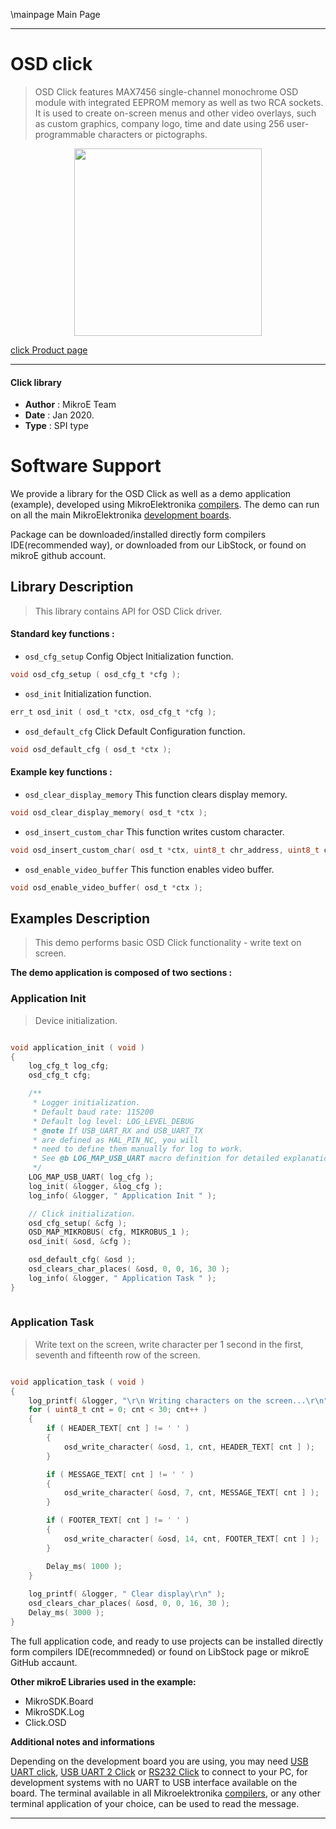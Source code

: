 \mainpage Main Page
 
---
# OSD click

> OSD Click features MAX7456 single-channel monochrome OSD module with integrated EEPROM memory as well as two RCA sockets. It is used to create on-screen menus and other video overlays, such as custom graphics, company logo, time and date using 256 user-programmable characters or pictographs.

<p align="center">
  <img src="https://download.mikroe.com/images/click_for_ide/osd_click.png" height=300px>
</p>

[click Product page](https://www.mikroe.com/osd-click)

---


#### Click library 

- **Author**        : MikroE Team
- **Date**          : Jan 2020.
- **Type**          : SPI type


# Software Support

We provide a library for the OSD Click 
as well as a demo application (example), developed using MikroElektronika 
[compilers](https://shop.mikroe.com/compilers). 
The demo can run on all the main MikroElektronika [development boards](https://shop.mikroe.com/development-boards).

Package can be downloaded/installed directly form compilers IDE(recommended way), or downloaded from our LibStock, or found on mikroE github account. 

## Library Description

> This library contains API for OSD Click driver.

#### Standard key functions :

- `osd_cfg_setup` Config Object Initialization function.
```c
void osd_cfg_setup ( osd_cfg_t *cfg ); 
```

- `osd_init` Initialization function.
```c
err_t osd_init ( osd_t *ctx, osd_cfg_t *cfg );
```

- `osd_default_cfg` Click Default Configuration function.
```c
void osd_default_cfg ( osd_t *ctx );
```

#### Example key functions :

- `osd_clear_display_memory` This function clears display memory.
```c
void osd_clear_display_memory( osd_t *ctx );
```

- `osd_insert_custom_char` This function writes custom character.
```c
void osd_insert_custom_char( osd_t *ctx, uint8_t chr_address, uint8_t custom_char );
```

- `osd_enable_video_buffer` This function enables video buffer.
```c
void osd_enable_video_buffer( osd_t *ctx );
```

## Examples Description

> This demo performs basic OSD Click functionality - write text on screen.

**The demo application is composed of two sections :**

### Application Init 

> Device initialization.

```c

void application_init ( void )
{
    log_cfg_t log_cfg;
    osd_cfg_t cfg;

    /** 
     * Logger initialization.
     * Default baud rate: 115200
     * Default log level: LOG_LEVEL_DEBUG
     * @note If USB_UART_RX and USB_UART_TX 
     * are defined as HAL_PIN_NC, you will 
     * need to define them manually for log to work. 
     * See @b LOG_MAP_USB_UART macro definition for detailed explanation.
     */
    LOG_MAP_USB_UART( log_cfg );
    log_init( &logger, &log_cfg );
    log_info( &logger, " Application Init " );

    // Click initialization.
    osd_cfg_setup( &cfg );
    OSD_MAP_MIKROBUS( cfg, MIKROBUS_1 );
    osd_init( &osd, &cfg );

    osd_default_cfg( &osd );
    osd_clears_char_places( &osd, 0, 0, 16, 30 );
    log_info( &logger, " Application Task " );
}
  
```

### Application Task

> Write text on the screen, write character per 1 second in the first, seventh and fifteenth row of the screen.

```c

void application_task ( void )
{
    log_printf( &logger, "\r\n Writing characters on the screen...\r\n" );
    for ( uint8_t cnt = 0; cnt < 30; cnt++ )
    {
        if ( HEADER_TEXT[ cnt ] != ' ' )
        {
            osd_write_character( &osd, 1, cnt, HEADER_TEXT[ cnt ] );
        }

        if ( MESSAGE_TEXT[ cnt ] != ' ' )
        {
            osd_write_character( &osd, 7, cnt, MESSAGE_TEXT[ cnt ] );
        }

        if ( FOOTER_TEXT[ cnt ] != ' ' )
        {
            osd_write_character( &osd, 14, cnt, FOOTER_TEXT[ cnt ] );
        }

        Delay_ms( 1000 );
    }
    
    log_printf( &logger, " Clear display\r\n" );
    osd_clears_char_places( &osd, 0, 0, 16, 30 );
    Delay_ms( 3000 );
}  

```


The full application code, and ready to use projects can be  installed directly form compilers IDE(recommneded) or found on LibStock page or mikroE GitHub accaunt.

**Other mikroE Libraries used in the example:** 

- MikroSDK.Board
- MikroSDK.Log
- Click.OSD

**Additional notes and informations**

Depending on the development board you are using, you may need 
[USB UART click](https://shop.mikroe.com/usb-uart-click), 
[USB UART 2 Click](https://shop.mikroe.com/usb-uart-2-click) or 
[RS232 Click](https://shop.mikroe.com/rs232-click) to connect to your PC, for 
development systems with no UART to USB interface available on the board. The 
terminal available in all Mikroelektronika 
[compilers](https://shop.mikroe.com/compilers), or any other terminal application 
of your choice, can be used to read the message.



---